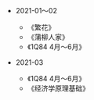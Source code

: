 - 2021-01～02

    * 《繁花》
    * 《蒲柳人家》
    * 《1Q84 4月～6月》
    
- 2021-03
   
    * 《1Q84 4月～6月》
    * 《经济学原理基础》
